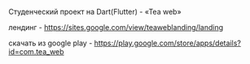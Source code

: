 Студенческий проект на Dart(Flutter) - «Tea web»

лендинг - 
https://sites.google.com/view/teaweblanding/landing

скачать из google play - 
https://play.google.com/store/apps/details?id=com.tea_web
